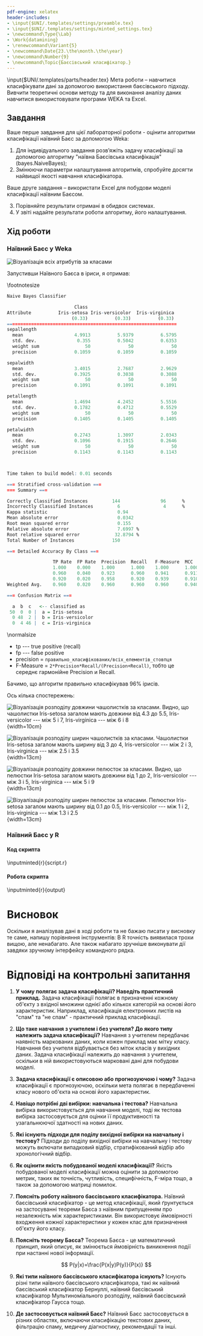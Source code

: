 ```yaml
---
pdf-engine: xelatex
header-includes:
- \input{$UNI/.templates/settings/preamble.tex}
- \input{$UNI/.templates/settings/minted_settings.tex}
- \newcommand\Type{\Lab}
- \Work{datamining}
- \renewcommand\Variant{5}
- \newcommand\Date{23.\the\month.\the\year}
- \newcommand\Number{9}
- \newcommand\Topic{Баєсівський класифікатор.}
---
```


\input{$UNI/.templates/parts/header.tex}
Мета роботи
–
навчитися
класифікувати
дані
за
допомогою
використання баєсівського підходу. Вивчити теоретичні основи методу та
для виконання аналізу даних навчитися використовувати програми WEKA та
Excel.

## Завдання

Ваше перше завдання для цієї лабораторної роботи - оцінити алгоритми
класифікації наївний Баєс за допомогою Weka:

1. Для індивідуального завдання розв’яжіть задачу класифікації за
допомогою алгоритму "наївна Баєсівська класифікація" (bayes.NaiveBayes);
2. Змінюючи параметри налаштування алгоритмів, спробуйте досягти
найвищої якості навчання класифікатора.

Ваше друге завдання – використати Excel для побудови моделі
класифікації наївним Баєсом.

3. Порівняйте результати отримані в обидвох системах.
4. У звіті надайте результати роботи алгоритму, його налаштування.

## Хід роботи
### Наївний Баєс у Weka

![Візуалізація всіх атрибутів за класами](all.png)

Запустивши Наївного Баєса в іриси, я отримав:

\footnotesize

```r
Naive Bayes Classifier

                         Class
Attribute          Iris-setosa Iris-versicolor  Iris-virginica
                        (0.33)          (0.33)          (0.33)
===============================================================
sepallength
  mean                   4.9913          5.9379          6.5795
  std. dev.               0.355          0.5042          0.6353
  weight sum                 50              50              50
  precision              0.1059          0.1059          0.1059

sepalwidth
  mean                   3.4015          2.7687          2.9629
  std. dev.              0.3925          0.3038          0.3088
  weight sum                 50              50              50
  precision              0.1091          0.1091          0.1091

petallength
  mean                   1.4694          4.2452          5.5516
  std. dev.              0.1782          0.4712          0.5529
  weight sum                 50              50              50
  precision              0.1405          0.1405          0.1405

petalwidth
  mean                   0.2743          1.3097          2.0343
  std. dev.              0.1096          0.1915          0.2646
  weight sum                 50              50              50
  precision              0.1143          0.1143          0.1143



Time taken to build model: 0.01 seconds

=== Stratified cross-validation ===
=== Summary ===

Correctly Classified Instances         144               96      %
Incorrectly Classified Instances         6                4      %
Kappa statistic                          0.94
Mean absolute error                      0.0342
Root mean squared error                  0.155
Relative absolute error                  7.6997 %
Root relative squared error             32.8794 %
Total Number of Instances              150

=== Detailed Accuracy By Class ===

                 TP Rate  FP Rate  Precision  Recall   F-Measure  MCC      ROC Area  PRC Area  Class
                 1.000    0.000    1.000      1.000    1.000      1.000    1.000     1.000     Iris-setosa
                 0.960    0.040    0.923      0.960    0.941      0.911    0.992     0.983     Iris-versicolor
                 0.920    0.020    0.958      0.920    0.939      0.910    0.992     0.986     Iris-virginica
Weighted Avg.    0.960    0.020    0.960      0.960    0.960      0.940    0.994     0.989

=== Confusion Matrix ===

  a  b  c   <-- classified as
 50  0  0 |  a = Iris-setosa
  0 48  2 |  b = Iris-versicolor
  0  4 46 |  c = Iris-virginica
```

\normalsize

* tp --- true positive (recall)
* fp --- false positive
* precision = `правильно_класифікованих/всіх_елементів_стовпця`
* F-Measure = `2*Precision*Recall/(Precision+Recall)`, тобто це середнє гармонійне Precision и Recall.

Бачимо, що алгоритм правильно класифікував 96% ірисів.

Ось кілька спостережень:

![Візуалізація розподілу довжини чашолистків за класами. Видно, що чашолистки Iris-setosa загалом мають довжини від 4.3 до 5.5, Iris-versicolor --- між 5 і 7, Iris-virginica --- між 6 і 8](sl.png){width=10cm}

![Візуалізація розподілу ширин чашолистків за класами. Чашолистки Iris-setosa загалом мають ширину від 3 до 4, Iris-versicolor --- між 2 і 3, Iris-virginica --- між 2.5 і 3.5](sw.png){width=13cm}

![Візуалізація розподілу довжини пелюсток за класами. Видно, що пелюстки Iris-setosa загалом мають довжини від 1 до 2, Iris-versicolor --- між 3 і 5, Iris-virginica --- між 5 і 9](pl.png){width=13cm}

![Візуалізація розподілу ширин пелюсток за класами. Пелюстки Iris-setosa загалом мають ширину від 0.1 до 0.5, Iris-versicolor --- між 1 і 2, Iris-virginica --- між 1.3 і 2.5](pw.png){width=13cm}

### Наївний Баєс у R
#### Код скрипта

\inputminted{r}{script.r}

#### Робота скрипта

\inputminted{r}{output}

# Висновок

Оскільки я аналізував дані в ході роботи та не бажаю писати у висновку те саме,
напишу порівняння інструментів: В R точність виявилася трохи вищою, але
ненабагато. Але також набагато зручніше виконувати дії завдяки зручному
інтерфейсу командного рядка.

# Відповіді на контрольні запитання

1. **У чому полягає задача класифікації? Наведіть практичний приклад.**
   Задача класифікації полягає в призначенні кожному об'єкту з вхідної множини
   однієї або кількох категорій на основі його характеристик. Наприклад,
   класифікація електронних листів на "спам" та "не спам" - практичний приклад
   класифікації.

2. **Що таке навчання з учителем і без учителя? До якого типу належить задача класифікації?**
   Навчання з учителем передбачає наявність маркованих даних, коли кожен
   приклад має мітку класу. Навчання без учителя відбувається без міток класів
   у вихідних даних. Задача класифікації належить до навчання з учителем,
   оскільки в ній використовуються марковані дані для побудови моделі.

3. **Задача класифікації є описовою або прогнозуючою і чому?**
   Задача класифікації є прогнозуючою, оскільки мета полягає в передбаченні
   класу нового об'єкта на основі його характеристик.

4. **Навіщо потрібні дві вибірки: навчальна і тестова?**
   Навчальна вибірка використовується для навчання моделі, тоді як тестова
   вибірка застосовується для оцінки її продуктивності та узагальнюючої
   здатності на нових даних.

5. **Які існують підходи для поділу вихідної вибірки на навчальну і тестову?**
   Підходи до поділу вихідної вибірки на навчальну і тестову можуть включати
   випадковий відбір, стратифікований відбір або хронологічний відбір.

6. **Як оцінити якість побудованої моделі класифікації?**
   Якість побудованої моделі класифікації можна оцінити за допомогою метрик,
   таких як точність, чутливість, специфічність, F-міра тощо, а також за
   допомогою матриці помилок.


7. **Поясніть роботу наївного баєсівського класифікатора.**
   Наївний баєсівський класифікатор - це метод класифікації, який ґрунтується
   на застосуванні теореми Баєса з наївним припущенням про незалежність між
   характеристиками. Він використовує ймовірності входження кожної
   характеристики у кожен клас для призначення об'єкту його класу.


8. **Поясніть теорему Баєса?**
   Теорема Баєса - це математичний принцип, який описує, як змінюється
   ймовірність виникнення події при настанні нової інформації.

   $$
   P(y|x)=\frac{P(x|y)P(y)}{P(x)}
   $$

9. **Які типи наївного баєсівського класифікатора існують?**
   Існують різні типи наївного баєсівського класифікатора, такі як наївний
   баєсівський класифікатор Бернуллі, наївний баєсівський класифікатор
   Мультиноміального розподілу, наївний баєсівський класифікатор Гаусса тощо.


10. **Де застосовується наївний Баєс?**
    Наївний Баєс застосовується в різних областях, включаючи класифікацію
	текстових даних, фільтрацію спаму, медичну діагностику, рекомендації та
	інші.
